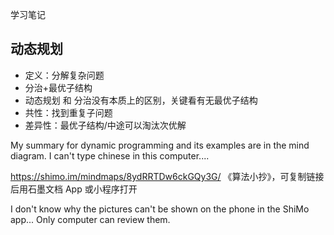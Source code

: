 学习笔记

## 动态规划
- 定义：分解复杂问题
- 分治+最优子结构
- 动态规划 和 分治没有本质上的区别，关键看有无最优子结构
- 共性：找到重复子问题
- 差异性：最优子结构/中途可以淘汰次优解



My summary for dynamic programming and its examples are in the mind diagram. I can't type chinese in this computer....

https://shimo.im/mindmaps/8ydRRTDw6ckGQy3G/ 《算法小抄》，可复制链接后用石墨文档 App 或小程序打开

I don't know why the pictures can't be shown on the phone in the ShiMo app... Only computer can review them.